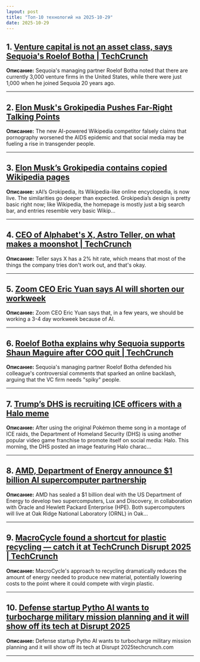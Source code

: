 ```yaml
---
layout: post
title: "Топ-10 технологий на 2025-10-29"
date: 2025-10-29
---
```


## 1. [Venture capital is not an asset class, says Sequoia's Roelof Botha | TechCrunch](https://techcrunch.com/2025/10/27/venture-capital-is-not-an-asset-class-says-sequoias-roelof-botha/)

**Описание:** Sequoia's managing partner Roelof Botha noted that there are currently 3,000 venture firms in the United States, while there were just 1,000 when he joined Sequoia 20 years ago.

---

## 2. [Elon Musk's Grokipedia Pushes Far-Right Talking Points](https://www.wired.com/story/elon-musk-launches-grokipedia-wikipedia-competitor/)

**Описание:** The new AI-powered Wikipedia competitor falsely claims that pornography worsened the AIDS epidemic and that social media may be fueling a rise in transgender people.

---

## 3. [Elon Musk’s Grokipedia contains copied Wikipedia pages](https://www.theverge.com/news/807686/elon-musk-grokipedia-launch-wikipedia-xai-copied)

**Описание:** xAI’s Grokipedia, its Wikipedia-like online encyclopedia, is now live. The similarities go deeper than expected. Grokipedia’s design is pretty basic right now; like Wikipedia, the homepage is mostly just a big search bar, and entries resemble very basic Wikip…

---

## 4. [CEO of Alphabet's X, Astro Teller, on what makes a moonshot | TechCrunch](https://techcrunch.com/2025/10/27/ceo-of-alphabets-x-astro-teller-on-what-makes-a-moonshot/)

**Описание:** Teller says X has a 2% hit rate, which means that most of the things the company tries don't work out, and that's okay.

---

## 5. [Zoom CEO Eric Yuan says AI will shorten our workweek](https://techcrunch.com/2025/10/27/zoom-ceo-eric-yuan-says-ai-will-shorten-our-workweek/)

**Описание:** Zoom CEO Eric Yuan says that, in a few years, we should be working a 3-4 day workweek because of AI.

---

## 6. [Roelof Botha explains why Sequoia supports Shaun Maguire after COO quit | TechCrunch](https://techcrunch.com/2025/10/27/roelof-botha-explains-why-sequoia-supports-shaun-maguire-after-coo-quit/)

**Описание:** Sequoia's managing partner Roelof Botha defended his colleague's controversial comments that sparked an online backlash, arguing that the VC firm needs "spiky" people.

---

## 7. [Trump’s DHS is recruiting ICE officers with a Halo meme](https://www.theverge.com/news/807514/trump-white-house-dhs-ice-halo-image-meme-gamestop-console-wars)

**Описание:** After using the original Pokémon theme song in a montage of ICE raids, the Department of Homeland Security (DHS) is using another popular video game franchise to promote itself on social media: Halo. This morning, the DHS posted an image featuring Halo charac…

---

## 8. [AMD, Department of Energy announce $1 billion AI supercomputer partnership](https://www.theverge.com/news/807483/amd-department-of-energy-announce-1-billion-ai-supercomputer-partnership)

**Описание:** AMD has sealed a $1 billion deal with the US Department of Energy to develop two supercomputers, Lux and Discovery, in collaboration with Oracle and Hewlett Packard Enterprise (HPE). Both supercomputers will live at Oak Ridge National Laboratory (ORNL) in Oak…

---

## 9. [MacroCycle found a shortcut for plastic recycling — catch it at TechCrunch Disrupt 2025 | TechCrunch](https://techcrunch.com/2025/10/27/macrocycle-found-a-shortcut-for-plastic-recycling-catch-it-at-techcrunch-disrupt-2025/)

**Описание:** MacroCycle's approach to recycling dramatically reduces the amount of energy needed to produce new material, potentially lowering costs to the point where it could compete with virgin plastic.

---

## 10. [Defense startup Pytho AI wants to turbocharge military mission planning and it will show off its tech at Disrupt 2025](https://techcrunch.com/2025/10/27/defense-startup-pytho-ai-wants-to-turbocharge-military-mission-planning-and-it-will-show-off-its-tech-at-disrupt-2025/)

**Описание:** Defense startup Pytho AI wants to turbocharge military mission planning and it will show off its tech at Disrupt 2025techcrunch.com

---

